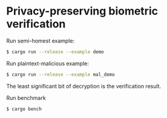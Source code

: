 # Privacy-preserving biometric verification

Run semi-homest example:
```sh
$ cargo run --release --example demo
```

Run plaintext-malicious example:
```sh
$ cargo run --release --example mal_demo
```
The least significant bit of decryption is the verification result.

Run benchmark
```sh
$ cargo bench
```

